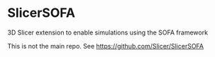 # SlicerSOFA
3D Slicer extension to enable simulations using the SOFA framework

This is not the main repo.  See https://github.com/Slicer/SlicerSOFA
